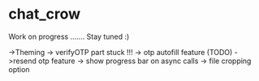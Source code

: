 # chat_crow

Work on progress ....... Stay tuned :)

->Theming
-> verifyOTP part stuck !!!
-> otp autofill feature (TODO)
->resend otp feature
-> show progress bar on async calls
-> file cropping option
